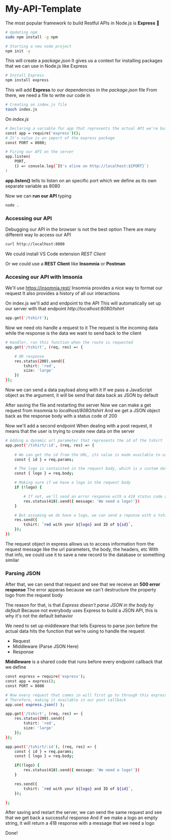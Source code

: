 # My-API-Template
The most popular framework to build Restful APIs in Node.js is **Express** :steam_locomotive:

```sh
# Updating npm
sudo npm install -g npm

# Starting a new node project
npm init -y
```

This will create a *package.json*
It gives us a context for installing packages that we can use in Node.js like Express

```sh
# Install Express
npm install express
```

This will add **Express** to our dependencies in the *package.json* file
From there, we need a file to write our code in

```sh
# Creating an index.js file
touch index.js
```

On *index.js*
```sh
# Declaring a variable for app that represents the actual API we're building
const app = require('express')();
# It's value is an import of the express package
const PORT = 8080;

# Firing our API on the server
app.listen(
	PORT,
	() => console.log(`It's alive on http://localhost:${PORT}`)
)
```

**app.listen()** tells to listen on an specific port which we define as its own separate variable as 8080

Now we can **run our API** typing
```sh
node .
```


### Accessing our API
Debugging our API in the browser is not the best option
There are many different way to access our API
```sh
curl http://localhost:8080
```

We could install VS Code extension *REST Client*

Or we could use a **REST Client** like **Insomnia** or **Postman**


### Accesing our API with Imsonia
We'll use https://insomnia.rest/
Insomnia provides a nice way to format our request
It also provides a history of all our interactions

On index.js we'll add and endpoint to the API
This will automatically set up our server with that endpoint *http://localhost:8080/tshirt*

```sh
app.get('/tshirt');
```

Now we need oto handle a request to it
The request is the incoming data while the response is the data we want to send back to the client

```sh
# Handler, run this function when the route is requested
app.get('/tshirt', (req, res) => {

	# OK response
	res.status(200).send({ 
		tshirt: 'red',
		size: 'large'
	})
});
```

Now we can send a data payload along with it
If we pass a JavaScript object as the argument, it will be send that data back as JSON by default

After saving the file and restarting the server
Now we can make a get request from insomnia to *localhost/8080/tshirt*
And we get a JSON object back as the response body with a status code of 200

Now we'll add a second endpoint
When dealing with a post request, it means that the user is trying to create new data on the server
```sh
# Adding a dynamic url parameter that represents the id of the tshirt
app.post('/tshirt/:id', (req, res) => {
	
	# We can get the id from the URL, its value is made available to us on the request parameters object
	const { id } = req.params;

	# The logo is containted in the request body, which is a custom data payload contained in the incoming request
	const { logo } = req.body;

	# Making sure if we have a logo in the request body
	if (!logo) {

		# If not, we'll send an error response with a 418 status code and an error message
		res.status(418).send({ message: 'We need a logo!'})
	}

	# But assuming we do have a logo, we can send a reponse with a tshirt that contains that logo and id
	res.send({
		tshirt: `red with your ${logo} and ID of ${id}`,
	});
})
```

The request object in express allows us to access information from the request message like the url parameters, the body, the headers, etc
With that info, we could use it to save a new record to the database or something similar


### Parsing JSON
After that, we can send that request and see that we receive an **500 error response**
The error apperas because we can't destructure the property logo from the request body

The reason for that, is that *Express doesn't parse JSON in the body by default*
Because not everybody uses Express to build a JSON API, this is why it's not the default behavior

We need to set up middleware that tells Express to parse json before the actual data hits the function that we're using to handle the request
- Request
- Middleware (Parse JSON Here)
- Response

**Middleware** is a shared code that runs before every endpoint callback that we define
```sh
const express = require('express');
const app = express();
const PORT = 8080

# Now every request that comes in will first go to through this express json middleware which will convert the body to JSON
# Therefore, making it available in our post callback
app.use( express.json() );

app.get('/tshirt', (req, res) => {
    res.status(200).send({
        tshirt: 'red',
        size: 'large'
    });
});

app.post('/tshirt/:id'), (req, res) => {
    const { id } = req.params;
    const { logo } = req.body;

    if(!logo) {
        res.status(418).send({ message: 'We need a logo!'})
    }

    res.send({
        tshirt: `red with your ${logo} and ID of ${id}`,
    });

};
```

After saving and restart the server, we can send the same request and see that we get back a successful response
And if we make a logo an empty string, it will return a 418 response with a message that we need a logo

Done!
